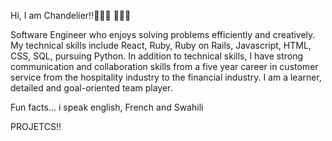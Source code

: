 Hi, I am Chandelier!!🙇🏿‍♀️ 🙇🏿‍♀️

Software Engineer who enjoys solving problems efficiently and creatively.
My technical skills include React, Ruby, Ruby on Rails, Javascript, HTML, CSS, SQL, pursuing Python. 
In addition to technical skills, I have strong communication and collaboration skills from a five year career in customer service from the hospitality industry to the financial industry. 
I am a learner, detailed and goal-oriented team player.

Fun facts... i speak english, French and Swahili

PROJETCS!!


